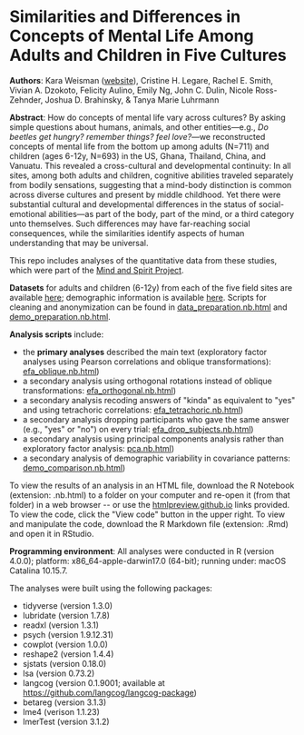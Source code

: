 # Similarities and Differences in Concepts of Mental Life Among Adults and Children in Five Cultures

**Authors**: Kara Weisman ([website](http://kgweisman.github.io/)), Cristine H. Legare, Rachel E. Smith, Vivian A. Dzokoto, Felicity Aulino, Emily Ng, John C. Dulin, Nicole Ross-Zehnder, Joshua D. Brahinsky, & Tanya Marie Luhrmann

**Abstract**: How do concepts of mental life vary across cultures? By asking simple questions about humans, animals, and other entities—e.g., *Do beetles get hungry? remember things? feel love?*—we reconstructed concepts of mental life from the bottom up among adults (N=711) and children (ages 6-12y, N=693) in the US, Ghana, Thailand, China, and Vanuatu. This revealed a cross-cultural and developmental continuity: In all sites, among both adults and children, cognitive abilities traveled separately from bodily sensations, suggesting that a mind-body distinction is common across diverse cultures and present by middle childhood. Yet there were substantial cultural and developmental differences in the status of social-emotional abilities—as part of the body, part of the mind, or a third category unto themselves. Such differences may have far-reaching social consequences, while the similarities identify aspects of human understanding that may be universal.


This repo includes analyses of the quantitative data from these studies, which were part of the [Mind and Spirit Project](https://themindandspiritproject.stanford.edu/#Home).

**Datasets** for adults and children (6-12y) from each of the five field sites are available [here](https://github.com/kgweisman/mental-life-culture-development/tree/master/data); demographic information is available [here](https://github.com/kgweisman/mental-life-culture-development/tree/master/demographics). Scripts for cleaning and anonymization can be found in [data_preparation.nb.html](http://htmlpreview.github.io/?https://github.com/kgweisman/mental-life-culture-development/blob/master/analyses/data_preparation.nb.html) and [demo_preparation.nb.html](http://htmlpreview.github.io/?https://github.com/kgweisman/mental-life-culture-development/blob/master/analyses/demo_preparation.nb.html).

**Analysis scripts** include:
- the **primary analyses** described the main text (exploratory factor analyses using Pearson correlations and oblique transformations): [efa_oblique.nb.html](http://htmlpreview.github.io/?https://github.com/kgweisman/mental-life-culture-development/blob/master/analyses/efa_oblique.nb.html))
- a secondary analysis using orthogonal rotations instead of oblique transformations: [efa_orthogonal.nb.html](http://htmlpreview.github.io/?https://github.com/kgweisman/mental-life-culture-development/blob/master/analyses/efa_orthogonal.nb.html))
- a secondary analysis recoding answers of "kinda" as equivalent to "yes" and using tetrachoric correlations: [efa_tetrachoric.nb.html](http://htmlpreview.github.io/?https://github.com/kgweisman/mental-life-culture-development/blob/master/analyses/efa_tetrachoric.nb.html))
- a secondary analysis dropping participants who gave the same answer (e.g., "yes" or "no") on every trial: [efa_drop_subjects.nb.html](http://htmlpreview.github.io/?https://github.com/kgweisman/mental-life-culture-development/blob/master/analyses/efa_drop_subjects.nb.html))
- a secondary analysis using principal components analysis rather than exploratory factor analysis: [pca.nb.html](http://htmlpreview.github.io/?https://github.com/kgweisman/mental-life-culture-development/blob/master/analyses/pca.nb.html))
- a secondary analysis of demographic variability in covariance patterns: [demo_comparison.nb.html](http://htmlpreview.github.io/?https://github.com/kgweisman/mental-life-culture-development/blob/master/analyses/demo_comparison.nb.html))

To view the results of an analysis in an HTML file, download the R Notebook (extension: .nb.html) to a folder on your computer and re-open it (from that folder) in a web browser -- or use the [htmlpreview.github.io](http://htmlpreview.github.io/) links provided. To view the code, click the "View code" button in the upper right. To view and manipulate the code, download the R Markdown file (extension: .Rmd) and open it in RStudio.

**Programming environment**: All analyses were conducted in R (version 4.0.0); platform: x86_64-apple-darwin17.0 (64-bit); running under: macOS Catalina 10.15.7.

The analyses were built using the following packages:
- tidyverse (version 1.3.0) 
- lubridate (version 1.7.8)
- readxl (version 1.3.1)
- psych (version 1.9.12.31)
- cowplot (version 1.0.0)
- reshape2 (version 1.4.4)
- sjstats (version 0.18.0)
- lsa (version 0.73.2)
- langcog (version 0.1.9001; available at https://github.com/langcog/langcog-package)
- betareg (version 3.1.3)
- lme4 (verison 1.1.23)
- lmerTest (version 3.1.2)
